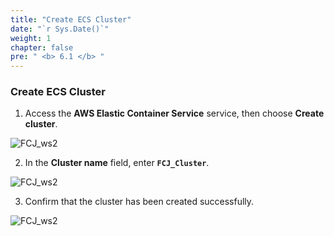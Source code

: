 ```yaml
---
title: "Create ECS Cluster"
date: "`r Sys.Date()`"
weight: 1
chapter: false
pre: " <b> 6.1 </b> "
---
```


### Create ECS Cluster

1. Access the **AWS Elastic Container Service** service, then choose **Create cluster**.

![FCJ_ws2](/images/6.codedeploy/1.png)

2. In the **Cluster name** field, enter **`FCJ_Cluster`**.

![FCJ_ws2](/images/6.codedeploy/2.png)

3. Confirm that the cluster has been created successfully.

![FCJ_ws2](/images/6.codedeploy/3.png)
